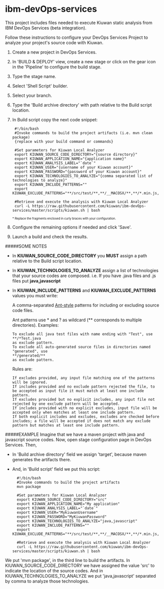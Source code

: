 ibm-devOps-services
===================

This project includes files needed to execute Kiuwan static analysis from IBM DevOps Services (beta integration).

Follow these instructions to configure your DevOps Services Project to analyze your project's source code with Kiuwan.

1. Create a new project in DevOps Services.
2. In 'BUILD & DEPLOY' view, create a new stage or click on the gear icon in the 'Pipeline' to configure the build stage.
2. Type the stage name.
3. Select 'Shell Script' builder.
4. Select your branch.
5. Type the 'Build archive directory' with path relative to the Build script location.
6. In Build script copy the next code snippet:

		#!/bin/bash
		#Invoke commands to build the project artifacts (i.e. mvn clean package)
		{replace with your build command or commands}
		
		#Set parameters for Kiuwan Local Analyzer
		export KIUWAN_SOURCE_CODE_DIRECTORY="{source directory}"
		export KIUWAN_APPLICATION_NAME="{application name}"
		export KIUWAN_ANALYSIS_LABEL="`date`"
		export KIUWAN_USER="{username of your Kiuwan account}"
		export KIUWAN_PASSWORD="{password of your Kiuwan account}"
		export KIUWAN_TECHNOLOGIES_TO_ANALYZE="{comma separated list of technologies to analyze}"
		export KIUWAN_INCLUDE_PATTERNS=""
		export KIUWAN_EXCLUDE_PATTERNS="**/src/test/**,**/__MACOSX/**,**/*.min.js,**/*.Designer.vb,**/*Reference.vb,**/*Service.vb,**/*Silverlight.vb,**/*.Designer.cs,**/*Reference.cs,**/*Service.cs,**/*Silverlight.cs"
		
		#Retrieve and execute the analysis with Kiuwan Local Analyzer
		curl -L https://raw.githubusercontent.com/kiuwan/ibm-devOps-services/master/scripts/kiuwan.sh | bash

	<sub><sup>\* Replace the fragments enclosed in curly braces with your configuration.</sup></sub> 

7. Configure the remaining options if needed and click 'Save'.
8. Launch a build and check the results.

#####SOME NOTES
* In **KIUWAN_SOURCE_CODE_DIRECTORY** you **MUST** assign a path relative to the Build script location.
* In **KIUWAN_TECHNOLOGIES_TO_ANALYZE** assign a list of technologies that your source codes are composed. i\.e\. If you have \.java files and \.js files put **java,javascript**
* In **KIUWAN_INCLUDE_PATTERNS** and **KIUWAN_EXCLUDE_PATTERNS** values you must write:

   A comma-separated [Ant-style](http://ant.apache.org/manual/dirtasks.html#patterns) patterns for including or excluding source code files.

   Ant patterns use \* and ? as wildcard \(\*\* corresponds to multiple directories).
   Examples:

      To exclude all java test files with name ending with "Test", use
      **/*Test.java
      as exclude pattern.
      To exclude all auto-generated source files in directories named "generated", use
      **/generated/**
      as exclude pattern.

   Rules are:

      If excludes provided, any input file matching one of the patterns will be ignored.
      If includes provided and no exclude pattern rejected the file, to be accepted as input file it must match at least one include pattern.
      If excludes provided but no explicit includes, any input file not rejected by one exclude pattern will be accepted.
      If includes provided with no explicit excludes, input file will be accepted only when matches at least one include pattern.
      If both explicit includes and excludes, excludes are checked before includes; a file will be accepted if does not match any exclude pattern but matches at least one include pattern.

#####EXAMPLE
Imagine that we have a maven project with java and javascript source codes.
Now, open stage configuration page in DevOps Services. Then,
* In 'Build archive directory' field we assign 'target', because maven generates the artifacts there.
* And, in 'Build script' field we put this script:

		#!/bin/bash
		#Invoke commands to build the project artifacts
		mvn package
		
		#Set parameters for Kiuwan Local Analyzer
		export KIUWAN_SOURCE_CODE_DIRECTORY="src"
		export KIUWAN_APPLICATION_NAME="My application"
		export KIUWAN_ANALYSIS_LABEL="`date`"
		export KIUWAN_USER="MykiuwanUsername"
		export KIUWAN_PASSWORD="MyKiuwanPassword"
		export KIUWAN_TECHNOLOGIES_TO_ANALYZE="java,javascript"
		export KIUWAN_INCLUDE_PATTERNS=""
		export KIUWAN_EXCLUDE_PATTERNS="**/src/test/**,**/__MACOSX/**,**/*.min.js,**/*.Designer.vb,**/*Reference.vb,**/*Service.vb,**/*Silverlight.vb,**/*.Designer.cs,**/*Reference.cs,**/*Service.cs,**/*Silverlight.cs"
		
		#Retrieve and execute the analysis with Kiuwan Local Analyzer
		curl -L https://raw.githubusercontent.com/kiuwan/ibm-devOps-services/master/scripts/kiuwan.sh | bash
		
We put 'mvn package', in the third line to build the artifacts. 
In KIUWAN_SOURCE_CODE_DIRECTORY we have assigned the value 'src' to indicate the location of the source codes.
And in KIUWAN_TECHNOLOGIES_TO_ANALYZE we put 'java,javascript' separated by comma to analyze those technologies. 
 
